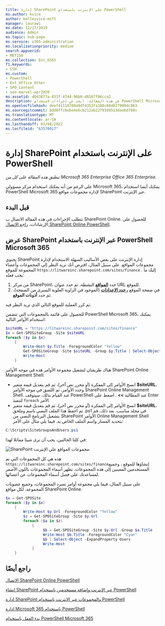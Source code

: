 ```yaml
---
title: إدارة SharePoint على الإنترنت باستخدام PowerShell
ms.author: kvice
author: kelleyvice-msft
manager: laurawi
ms.date: 12/17/2019
audience: Admin
ms.topic: hub-page
ms.service: o365-administration
ms.localizationpriority: medium
search.appverid:
- MET150
ms.collection: Ent_O365
f1.keywords:
- CSH
ms.custom:
- PowerShell
- Ent_Office_Other
- SPO_Content
- seo-marvel-apr2020
ms.assetid: d0d3877a-831f-4744-96b0-d8167f06cca2
description: في هذه المقالة، ابحث عن إجراءات لاستخدام PowerShell Microsoft 365 لإدارة SharePoint مواقع عبر الإنترنت.
ms.openlocfilehash: deef41118789a9df4353fa188c88d827909dc863
ms.sourcegitcommit: bdd6ffc6ebe4e6cb212ab22793d9513dae6d798c
ms.translationtype: MT
ms.contentlocale: ar-SA
ms.lasthandoff: 03/08/2022
ms.locfileid: "63570017"
---
```

# <a name="manage-sharepoint-online-site-groups-with-powershell"></a>إدارة SharePoint على الإنترنت باستخدام PowerShell

*تنطبق هذه المقالة على كل من Microsoft 365 Enterprise Office 365 Enterprise.*

على الرغم من أنه يمكنك استخدام مركز مسؤولي Microsoft 365، يمكنك أيضا استخدام PowerShell Microsoft 365 لإدارة مجموعات مواقع SharePoint عبر الإنترنت.

## <a name="before-you-begin"></a>قبل البدء

تتطلب الإجراءات في هذه المقالة الاتصال ب SharePoint Online. للحصول على الإرشادات، [راجع الاتصال SharePoint Online PowerShell](/powershell/sharepoint/sharepoint-online/connect-sharepoint-online).

## <a name="view-sharepoint-online-with-powershell-for-microsoft-365"></a>عرض SharePoint عبر الإنترنت باستخدام PowerShell Microsoft 365

يحتوي SharePoint إدارة الإنترنت على بعض الأساليب السهلة الاستخدام لإدارة مجموعات المواقع. على سبيل المثال، افترض أنك تريد النظر إلى المجموعات وأعضاء المجموعة للموقع `https://litwareinc.sharepoint.com/sites/finance` . إليك ما يجب فعله:

1. من مركز SharePoint، حدد <a href="https://go.microsoft.com/fwlink/?linkid=2185220" target="_blank">**المواقع**</a> النشطة، ثم حدد عنوان URL للموقع.
2. في صفحة الموقع <a href="https://go.microsoft.com/fwlink/?linkid=2185072" target="_blank">**، حدد الإعدادات**</a> (الموجود في الزاوية العلوية اليسرى من الصفحة)، ثم حدد **أذونات الموقع**.

ثم كرر العملية للموقع التالي الذي تريد النظر فيه.

للحصول على قائمة بالمجموعات التي تتضمن PowerShell Microsoft 365، يمكنك استخدام الأوامر التالية:

```powershell
$siteURL = "https://litwareinc.sharepoint.com/sites/finance"
$x = Get-SPOSiteGroup -Site $siteURL
foreach ($y in $x)
    {
        Write-Host $y.Title -ForegroundColor "Yellow"
        Get-SPOSiteGroup -Site $siteURL -Group $y.Title | Select-Object -ExpandProperty Users
        Write-Host
    }
```

هناك طريقتان لتشغيل مجموعة الأوامر هذه في موجه الأوامر SharePoint Online Management Shell:

- انسخ الأوامر إلى المفكرة (أو محرر نص آخر)، ثم قم بتعديل قيمة متغير **$siteURL**، وحدد الأوامر، ثم اللصق في موجه الأوامر SharePoint Online Management Shell. عند القيام بذلك، سيتوقف PowerShell عند المطالبة **>>** . اضغط على Enter لتنفيذ `foreach` الأمر.<br/>
- انسخ الأوامر إلى المفكرة (أو محرر نص آخر)، ثم قم بتعديل قيمة متغير **$siteURL**، ثم احفظ هذا الملف النصي باسم وملحق .ps1 في مجلد مناسب. بعد ذلك، قم بتشغيل البرنامج النصي من SharePoint الأوامر Online Management Shell بتحديد المسار واسم الملف الخاص به. فيما يلي مثال على الأمر:

```powershell
C:\Scripts\SiteGroupsAndUsers.ps1
```

في كلتا الحالتين، يجب أن ترى شيئا مماثلا لهذا:

![SharePoint مجموعات المواقع على الإنترنت.](../media/SPO-site-groups.png)

هذه هي كل المجموعات التي تم `https://litwareinc.sharepoint.com/sites/finance`إنشاؤها للموقع ، وجميع المستخدمين المعينين إلى هذه المجموعات. تظهر أسماء المجموعات باللون الأصفر لمساعدتك على فصل أسماء المجموعات عن أعضائها.

على سبيل المثال، فيما يلي مجموعة أوامر تسرد المجموعات، وجميع عضويات المجموعة، لكل مواقع SharePoint Online.

```powershell
$x = Get-SPOSite
foreach ($y in $x)
    {
        Write-Host $y.Url -ForegroundColor "Yellow"
        $z = Get-SPOSiteGroup -Site $y.Url
        foreach ($a in $z)
            {
                 $b = Get-SPOSiteGroup -Site $y.Url -Group $a.Title
                 Write-Host $b.Title -ForegroundColor "Cyan"
                 $b | Select-Object -ExpandProperty Users
                 Write-Host
            }
    }
```

## <a name="see-also"></a>راجع أيضًا

[الاتصال SharePoint Online PowerShell](/powershell/sharepoint/sharepoint-online/connect-sharepoint-online)

[إنشاء SharePoint عبر الإنترنت وإضافة مستخدمين باستخدام PowerShell](create-sharepoint-sites-and-add-users-with-powershell.md)

[إدارة SharePoint والمجموعات عبر الإنترنت باستخدام PowerShell](manage-sharepoint-users-and-groups-with-powershell.md)

[إدارة Microsoft 365 باستخدام PowerShell](manage-microsoft-365-with-microsoft-365-powershell.md)

[بدء العمل باستخدام PowerShell Microsoft 365](getting-started-with-microsoft-365-powershell.md)
